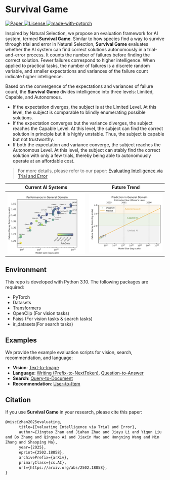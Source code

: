 # Survival Game

<p align="left">
    <a href="https://arxiv.org/abs/2502.18858">
    <img alt="Paper" src="https://img.shields.io/badge/ArXiv-Paper-blueviolet">
    </a>
    <a href="https://github.com/jingtaozhan/IntelligenceTest/blob/main/LICENSE">
    <img alt="License" src="https://img.shields.io/badge/License-MIT-blue.svg">
    </a>
    <a>
    <a href="https://pytorch.org">
    <img alt="made-with-pytorch" src="https://img.shields.io/badge/Made%20with-Pytorch-red.svg">
    </a>
</p>

Inspired by Natural Selection, we propose an evaluation framework for AI system, termed **Survival Game**.  Similar to how species find a way to survive through trial and error in Natural Selection, **Survival Game** evaluates whether the AI system can find correct solutions autonomously in a trial-and-error process. It counts the number
of failures before finding the correct solution. Fewer failures correspond to higher intelligence. When applied to practical tasks, the number of failures is a discrete random variable, and smaller expectations and variances of the failure count indicate higher intelligence.

Based on the convergence of the expectations and variances of failure count, the **Survival Game** divides intelligence into three levels: Limited,
Capable, and Autonomous.

- If the expectation diverges, the subject is at the Limited Level. At this level, the subject is comparable to blindly enumerating possible solutions.
- If the expectation converges but the variance diverges, the subject reaches the Capable Level. At this level, the subject can find the correct solution in principle but it is highly unstable. Thus, the subject is capable but not trustworthy.
- If both the expectation and variance converge, the subject reaches the Autonomous Level. At this level, the subject can stably find the correct solution with only a few trials, thereby being able to autonomously operate at an affordable cost.

> For more details, please refer to our paper: [Evaluating Intelligence via Trial and Error](https://arxiv.org/abs/2502.18858)

Current AI Systems   |  Future Trend
:-------------------------:|:-------------------------:
<img src="./figures/perf.png" width="100%">  | <img src="./figures/pred.png" width="100%"> 

## Environment

This repo is developed with Python 3.10. The following packages are required:

- PyTorch
- Datasets
- Transformers
- OpenClip (For vision tasks)
- Faiss (For vision tasks & search tasks)
- ir_datasets(For search tasks)

## Examples

We provide the example evaluation scripts for vision, search, recommendation, and language:

- **Vision**: [Text-to-Image](./vision_text2image.ipynb)
- **Language**: [Writing (Prefix-to-NextToken)](./language_writing.ipynb), [Question-to-Answer](./language_qa.ipynb)
- **Search**: [Query-to-Document](./search_query2doc.ipynb)
- **Recommendation**: [User-to-Item](./recommendation_user2item.ipynb)

## Citation

If you use **Survival Game** in your research, please cite this paper:

```
@misc{zhan2025evaluating,
      title={Evaluating Intelligence via Trial and Error}, 
      author={Jingtao Zhan and Jiahao Zhao and Jiayu Li and Yiqun Liu and Bo Zhang and Qingyao Ai and Jiaxin Mao and Hongning Wang and Min Zhang and Shaoping Ma},
      year={2025},
      eprint={2502.18858},
      archivePrefix={arXiv},
      primaryClass={cs.AI},
      url={https://arxiv.org/abs/2502.18858}, 
}
```
